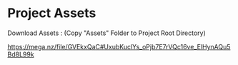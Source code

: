 # Project Assets

Download Assets :
(Copy "Assets" Folder to Project Root Directory)

https://mega.nz/file/GVEkxQaC#UxubKuclYs_oPjb7E7rVQc16ve_ElHynAQu5Bd8L99k